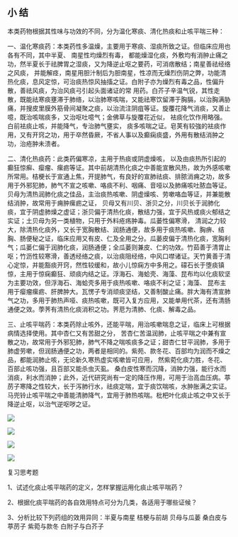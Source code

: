 ## 小 结

本类药物根据其性味与功效的不同，分为温化寒痰、清化热痰和止咳平喘三种：

一、温化寒痰药：本类药性多温燥，主要用于寒痰、湿痰所致之证。但临床应用也各有不同，其中半夏、 南星性均燥烈有毒， 都能燥湿化痰，外敷均有消肿止痛之功，然半夏长于祛脾胃之湿痰，又为降逆止呕之要药，可消痞散结；南星善祛经络之风痰， 并能解痉，南星用胆汁制后为胆南星，性凉而无燥烈伤阴之弊，功能清热化痰，息风定惊，可治痰热惊风抽搐之证。白附子亦为燥烈有毒之品，性偏升散，善祛风痰，为治风痰弓引起头面诸证的常 用药。白芥子辛温气锐，其性走散，既能祛寒痰壅滞于肺络，以治肺寒咳喘，又能祛寒饮留滞于胸膈，以治胸满胁痛，并搜皮里膜外筋骨间凝聚之痰，以治流注阴疽等证。旋覆花降气消痰，又善止噫，既治咳喘痰多，又治呕吐噫气；金佛草与旋覆花近似， 袪痰化饮作用略强。白前袪痰止咳，并能降气，专治肺气壅实， 痰多咳喘之证。皂荚有较強的袪痰作用，又有开窍之功，用于卒然昏厥，不省人事以及癫痫痰盛，外用有散结消肿之功，治疮肿未溃者。 

二、清化热痰药：此类药偏寒凉，主用于热痰或阴虚燥咳， 以及由痰热所引起的癫狂惊癣、瘿瘤、瘰疬等证。其中前胡清热化痰之中善能宣散风热，故为外感咳嗽所常用。桔梗长于宣通上焦，开提肺气，有良好的宣肺祛痰、排脓消痈之功，故多用于外邪犯肺，肺气不宣之咳嗽、咯痰不利、咽痛、音哑以及肺痛咳吐脓血等证。贝母为清热润肺化痰之佳品，主治痰热咳嗽、阴虚燥咳、劳嗽咯血等证，并兼能散结消肿，故常用于痈肿瘰疬之证， 贝母又有川贝、浙贝之分，川贝长于润肺化痰，宜于阴虚肺燥之虚证；浙贝偏于清热化痰，散结力强，宜于风热或痰火郁结之实证；土贝母为另一类植物，只用于外料疮疡肿毒。瓜蒌性偏寒滑， 清润之力较大，除清热化痰外，又长于宽胸散结、润肠通便，故多用于痰热咳嗽、胸痹、结胸、肠便秘之证，临床应用又有皮、仁及全用之分。瓜蒌皮偏于清热化痰，宽胸利气；瓜蒌仁偏于润肺化痰，润肠通便；全瓜蒌则兼皮、仁的功效。竹茹善于清胃止呕；竹沥性较寒滑，善透经络之痰，以治痰阻经络，中风口噤诸证。天竹黄善于清心定惊，并能豁痰开窍，然性较缓和，故小儿惊痫方中多用之。礞石长于堕痰镇惊，主用于惊痫癫狂、顽痰内结之证。浮海石、海蛤壳、海藻、昆布均以化痰软坚为主要功效，但浮海石、海蛤壳多用于痰热咳嗽、咯痰不利之证；海藻、 昆布主用于瘿瘤瘰疬、肝脾肿大。瓦愣子专消顽痰坚结，又善制酸止痛。胖大海有清宣肺气之功，多用于肺热声哑、痰热咳嗽，既可入复方应用，又能单用代茶，还有清肠通便之效。荸荠有清热化痰消积之功。荠苨为清肺、化痰、解毒之品。	

三、止咳平喘药：本类药除止咳外，还能平喘，用治咳嗽喘息之证，临床上可根据病情选择使用。其中杏仁又有苦甜之分， 苦杏仁苦温润肺，止咳平喘之中兼有宣散之功，故常用于外邪犯肺，肺气不降之喘咳痰多之证；甜杏仁甘平润肺，多用于肺虚劳嗽，但润肠通便之功，两者是相同的。紫苑、款冬花、百部均为润而不燥之品，都能润肺止咳，无论新久寒热虚实咳嗽皆可应用， 然紫菀化痰力胜，冬花、百部止咳功强，且百部又能杀虫灭虱。 桑白皮性寒而沉降，消肿力强，能行水而消痰，利水而消肿；此外，近代研究尚有一定的降压作用，可用于治高血压病。葶苈子寒降之性较大，长于泻肺行水，祛痰定喘，宜于痰饮喘咳，水肿胀满之实证。马兜铃止咳平喘之中善能清肺降气，宜用于肺热咳喘。枇杷叶化痰止咳之中又长于降逆止呕，以治气逆呕哕之证。	

![](./img/16.01.jpg)

![](./img/16.2.jpg)

![](./img/16.3.jpg)

![](./img/16.4.jpg)

复习思考题

1、试述化痰止咳平喘药的定义，怎样掌握运用化痰止咳平喘药？

2、根据化痰平喘药的各自效用特点可分为几类，各适用于哪些证候？

3、分析比较下列药组的效用异同：半夏与南星  桔梗与前胡  贝母与瓜蒌  桑白皮与葶苈子  紫菀与款冬  白附子与白芥子
